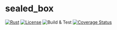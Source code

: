 # sealed_box

[![Rust](https://img.shields.io/badge/Rust-v1.73.0-orange)](https://www.rust-lang.org/)
[![License](https://img.shields.io/badge/License-Apache--2.0-green)](https://github.com/kore-ledger/sealed_box/blob/v0.1.0/LICENSE)
![Build & Test](https://github.com/kore-ledger/sealed_box/actions/workflows/rust.yml/badge.svg)
[![Coverage Status](https://coveralls.io/repos/github/kore-ledger/sealed_box/badge.svg?branch=main)](https://coveralls.io/github/kore-ledger/sealed_box?branch=main)
